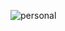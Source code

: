 ![personal](https://github.com/LucasSaravi-cpu/LucasSaravi-cpu/assets/126580800/64e88dd4-5591-4a83-9359-e1c6edf4bf8b)
